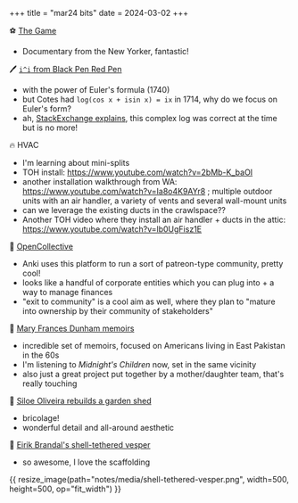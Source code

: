 +++
title = "mar24 bits"
date = 2024-03-02
+++

:soccer: [The Game](https://www.youtube.com/watch?v=cN0kmvIvvlc)
- Documentary from the New Yorker, fantastic!


:pen: [`i^i` from Black Pen Red Pen](https://www.youtube.com/watch?v=WgOzdcvPb-k)
- with the power of Euler's formula (1740)
- but Cotes had `log(cos x + isin x) = ix` in 1714, why do we focus on Euler's form?
- ah, [StackExchange explains](https://math.stackexchange.com/questions/1315733/difference-between-the-formula-of-roger-cotes-and-euler),
this complex log was correct at the time but is no more!


:fire: HVAC
- I'm learning about mini-splits
- TOH install: https://www.youtube.com/watch?v=2bMb-K_baOI
- another installation walkthrough from WA: https://www.youtube.com/watch?v=Ia8o4K9AYr8 ;
multiple outdoor units with an air handler, a variety of vents and several wall-mount units
- can we leverage the existing ducts in the crawlspace??
- Another TOH video where they install an air handler + ducts in the attic: https://www.youtube.com/watch?v=lb0UgFisz1E


:open_hands: [OpenCollective](https://opencollective.com)
- Anki uses this platform to run a sort of patreon-type community, pretty cool!
- looks like a handful of corporate entities which you can plug into + a way to manage finances
- "exit to community" is a cool aim as well,
where they plan to "mature into ownership by their community of stakeholders"


:book: [Mary Frances Dunham memoirs](https://dunham-family.com/dhaka-memoirs/)
- incredible set of memoirs, focused on Americans living in East Pakistan in the 60s
- I'm listening to _Midnight's Children_ now, set in the same vicinity
- also just a great project put together by a mother/daughter team, that's really touching


:house_with_garden: [Siloe Oliveira rebuilds a garden shed](https://www.youtube.com/watch?v=HWRulq1rtvM)
- bricolage!
- wonderful detail and all-around aesthetic


:shell: [Eirik Brandal's shell-tethered vesper](https://www.youtube.com/watch?v=R9ZAp6HtYOs)
- so awesome, I love the scaffolding
 
{{ resize_image(path="notes/media/shell-tethered-vesper.png", width=500, height=500, op="fit_width") }}
